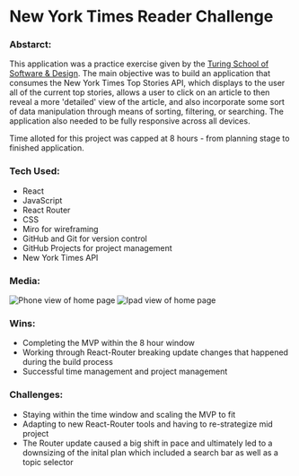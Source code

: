 # New York Times Reader Challenge

### Abstarct:

This application was a practice exercise given by the [Turing School of Software & Design](https://turing.edu/?ads_cmpid=1064466865&ads_adid=72751730870&ads_matchtype=e&ads_network=g&ads_creative=341753979066&utm_term=turing%20school&ads_targetid=kwd-396607728906&utm_campaign=&utm_source=adwords&utm_medium=ppc&ttv=2&gclid=CjwKCAiAm7OMBhAQEiwArvGi3Ecads3ExQ4ApVr9tlPvso4uDU-sNAOo8h98Z4t5iD8X4LLq5EH1dxoCUIwQAvD_BwE). The main objective was to build an application that consumes the New York Times Top Stories API, which displays to the user all of the current top stories, allows a user to click on an article to then reveal a more 'detailed' view of the article, and also incorporate some sort of data manipulation through means of sorting, filtering, or searching. The application also needed to be fully responsive across all devices.

Time alloted for this project was capped at 8 hours - from planning stage to finished application.

### Tech Used:

- React
- JavaScript
- React Router
- CSS
- Miro for wireframing
- GitHub and Git for version control 
- GitHub Projects for project management
- New York Times API

### Media:

![Phone view of home page](https://res.cloudinary.com/yoroden/image/upload/v1636684671/Screen_Shot_2021-11-11_at_7.37.24_PM_xbkkyl.png)
![Ipad view of home page](https://res.cloudinary.com/yoroden/image/upload/v1636684672/Screen_Shot_2021-11-11_at_7.37.36_PM_oup5jn.png)

### Wins:

- Completing the MVP within the 8 hour window
- Working through React-Router breaking update changes that happened during the build process
- Successful time management and project management 

### Challenges:

- Staying within the time window and scaling the MVP to fit
- Adapting to new React-Router tools and having to re-strategize mid project
- The Router update caused a big shift in pace and ultimately led to a downsizing of the inital plan which included a search bar as well as a topic selector
